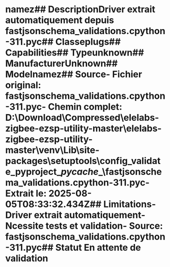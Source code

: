 # namez##  DescriptionDriver extrait automatiquement depuis fastjsonschema_validations.cpython-311.pyc##  Classeplugs##  Capabilities##  Typeunknown##  ManufacturerUnknown##  Modelnamez##  Source- **Fichier original**: fastjsonschema_validations.cpython-311.pyc- **Chemin complet**: D:\Download\Compressed\elelabs-zigbee-ezsp-utility-master\elelabs-zigbee-ezsp-utility-master\venv\Lib\site-packages\setuptools\config\_validate_pyproject\__pycache__\fastjsonschema_validations.cpython-311.pyc- **Extrait le**: 2025-08-05T08:33:32.434Z##  Limitations- Driver extrait automatiquement- Ncessite tests et validation- Source: fastjsonschema_validations.cpython-311.pyc##  Statut En attente de validation